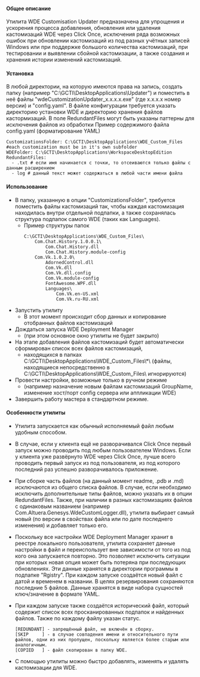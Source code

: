 #### Общее описание

Утилита WDE Customisation Updater предназначена для упрощения и ускорения процесса добавления, обновления или удаления кастомизаций WDE через Click Once, исключения ряда возможных ошибок при обновлении кастомизаций из под разных учётных записей Windows или при поддержке большого количества кастомизаций, при тестировании и выявлении сбойной кастомизации, а также создания и хранения истории изменений кастомизаций.

#### Установка

В любой директории, на которую имеются права на запись, создать папку (например "C:\GCTI\DesktopApplications\Updater") и поместить в неё файлы "wdeCustomizationUpdater_x.x.x.x.exe" (где x.x.x.x номер версии) и "config.yaml". В файле конфигурации требуется указать  директорию установки WDE и директорию хранения файлов кастормизаций. В поле RedundantFiles могут быть указаны паттерны для исключения файлов из обработки Пример содержимого файла config.yaml (форматирование YAML)
```
CustomizationsFolder: C:\GCTI\DesktopApplications\WDE_Custom_Files #each customization must be in it's own subfolder
WDEFolder: C:\GCTI\DesktopApplications\WorkspaceDesktopEdition
RedundantFiles:
  - .txt # если имя начинается с точки, то отсеиваются только файлы с данным расширением
  - log # данный текст может содержаться в любой части имени файла
```

#### Использование

- В папку, указанную в опции "CustomizationsFolder", требуется поместить файлы кастомизаций так, чтобы каждая кастомизация находилась внутри отдельной подпапки, а также сохранялась структура подпапок самого WDE (таких как Languages).
    - Пример структуры папок
        ```
        C:\GCTI\DesktopApplications\WDE_Custom_Files\
            Com.Chat.History.1.0.0.1\
                Com.Chat.History.dll
                Com.Chat.History.module-config
            Com.Vk.1.0.2.0\
                AdornedControl.dll
                Com.Vk.dll
                Com.Vk.dll.config
                Com.Vk.module-config
                FontAwesome.WPF.dll
                Languages\
                    Com.Vk.en-US.xml
                    Com.Vk.ru-RU.xml
        ```
- Запустить утилиту
    - В этот момент происходит сбор данных и копирование отобранных файлов кастомизаций
- Дождаться запуска WDE Deployment Manager
    - (при этом основное окно утилиты не будет закрыто)
- На этапе добавления файлов кастомизаций будет автоматически сформирован список всех файлов кастомизаций,
    - находящихся в папках C:\GCTI\DesktopApplications\WDE_Custom_Files\\*\ (файлы, находящиеся непосредственно в C:\GCTI\DesktopApplications\WDE_Custom_Files\ игнорируются)
- Провести настройки, возможные только в ручном режиме
    - (например назначение новым файлам кастомизаций GroupName, изменение хост/порт config сервера или аппликации WDE)
- Завершить работу мастера в стандартном режиме.


#### Особенности утилиты

- Утилита запускается как обычный исполняемый файл любым удобным способом.

- В случае, если у клиента ещё не разворачивался Click Once первый запуск можно проводить под любым пользователем Windows. Если у клиента уже развёрнуто WDE через Click Once, лучше всего проводить первый запуск из под пользователя, из под которого последний раз успешно разворачивалось приложение.

- При сборке часть файлов (на данный момент readme, .pdb и .md) исключаются из общего списка файлов. В случае, если необходимо исключить дополнительные типы файлов, можно указать их в опции RedundantFiles. Также, при наличии в разных кастомизациях файлов с одинаковым названием (например Com.Altuera.Genesys.WdeCustomLogger.dll), утилита выбирает самый новый (по версии в свойствах файла или по дате последнего изменения) и добавляет только его.

- Поскольку все настройки WDE Deployment Manager хранит в реестре локального пользователя, утилита сохраняет данные настройки в файл и переиспользует вне зависимости от того из под кого она запускается повторно. Это позволяет исключить ситуации при которых новая опция может быть потеряна при последующих обновлениях. Эти данные хранятся в директории программы в подпапке "Rgistry". При каждом запуске создаётся новый файл с датой и временем в названии. В целях резервирования сохраняются последние 5 файлов. Данные хранятся в виде набора сущностей ключ/значение в формате YAML.

- При каждом запуске также создаётся исторический файл, который содержит список всех просканированных подпапок и найденных файлов. Также  по каждому файлу указан статус.
    ```
    [REDUNDANT] - запрещённый файл, не включён в сборку.
    [SKIP     ] - в случае совпадения имени и относительного пути файлов, одни из них пропущен, поскольку является более старым или аналогичным.
    [COPIED   ] - файл скопирован в папку WDE.
    ```
- С помощью утилиты можно быстро добавлять, изменять и удалять кастомизации для WDE.